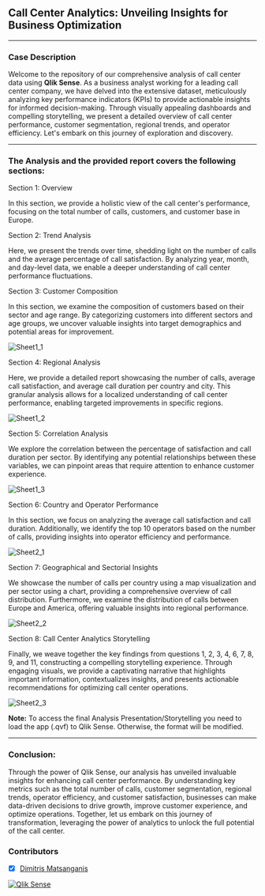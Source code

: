 ## Call Center Analytics: Unveiling Insights for Business Optimization 
---

### Case Description
Welcome to the repository of our comprehensive analysis of call center data using **Qlik Sense**. As a business analyst working for a leading call center company, we have delved into the extensive dataset, meticulously analyzing key performance indicators (KPIs) to provide actionable insights for informed decision-making. Through visually appealing dashboards and compelling storytelling, we present a detailed overview of call center performance, customer segmentation, regional trends, and operator efficiency. Let's embark on this journey of exploration and discovery.

---

### The Analysis and the provided report covers the following sections:

Section 1: Overview

In this section, we provide a holistic view of the call center's performance, focusing on the total number of calls, customers, and customer base in Europe.

Section 2: Trend Analysis

Here, we present the trends over time, shedding light on the number of calls and the average percentage of call satisfaction. By analyzing year, month, and day-level data, we enable a deeper understanding of call center performance fluctuations.

Section 3: Customer Composition

In this section, we examine the composition of customers based on their sector and age range. By categorizing customers into different sectors and age groups, we uncover valuable insights into target demographics and potential areas for improvement.

![Sheet1_1](https://github.com/dmatsanganis/Call_Center_Analytics_Unveiling_Insights_for_Business_Optimization/assets/34712449/04f62245-982b-4a13-8d0b-9b619d491a5a)


Section 4: Regional Analysis

Here, we provide a detailed report showcasing the number of calls, average call satisfaction, and average call duration per country and city. This granular analysis allows for a localized understanding of call center performance, enabling targeted improvements in specific regions.

![Sheet1_2](https://github.com/dmatsanganis/Call_Center_Analytics_Unveiling_Insights_for_Business_Optimization/assets/34712449/33bc9e13-5312-49bd-82c5-216478295c66)

Section 5: Correlation Analysis

We explore the correlation between the percentage of satisfaction and call duration per sector. By identifying any potential relationships between these variables, we can pinpoint areas that require attention to enhance customer experience.

![Sheet1_3](https://github.com/dmatsanganis/Call_Center_Analytics_Unveiling_Insights_for_Business_Optimization/assets/34712449/f937afaf-729c-4a75-850f-c7af639990e9)

Section 6: Country and Operator Performance

In this section, we focus on analyzing the average call satisfaction and call duration. Additionally, we identify the top 10 operators based on the number of calls, providing insights into operator efficiency and performance.

![Sheet2_1](https://github.com/dmatsanganis/Call_Center_Analytics_Unveiling_Insights_for_Business_Optimization/assets/34712449/296eb0ca-c7cb-4bae-bb1c-ec3d424593eb)


Section 7: Geographical and Sectorial Insights

We showcase the number of calls per country using a map visualization and per sector using a chart, providing a comprehensive overview of call distribution. Furthermore, we examine the distribution of calls between Europe and America, offering valuable insights into regional performance.

![Sheet2_2](https://github.com/dmatsanganis/Call_Center_Analytics_Unveiling_Insights_for_Business_Optimization/assets/34712449/9750d937-d3c7-4ac4-b929-ac8cab671624)



Section 8: Call Center Analytics Storytelling

Finally, we weave together the key findings from questions 1, 2, 3, 4, 6, 7, 8, 9, and 11, constructing a compelling storytelling experience. Through engaging visuals, we provide a captivating narrative that highlights important information, contextualizes insights, and presents actionable recommendations for optimizing call center operations.

![Sheet2_3](https://github.com/dmatsanganis/Call_Center_Analytics_Unveiling_Insights_for_Business_Optimization/assets/34712449/c8c439d8-acdb-4e9f-a369-bb140ce1df58)

**Note:** To access the final Analysis Presentation/Storytelling you need to load the app (.qvf) to Qlik Sense. Otherwise, the format will be modified. 

--- 

### Conclusion:

Through the power of Qlik Sense, our analysis has unveiled invaluable insights for enhancing call center performance. By understanding key metrics such as the total number of calls, customer segmentation, regional trends, operator efficiency, and customer satisfaction, businesses can make data-driven decisions to drive growth, improve customer experience, and optimize operations. Together, let us embark on this journey of transformation, leveraging the power of analytics to unlock the full potential of the call center.

### Contributors

- [x] [Dimitris Matsanganis](https://github.com/dmatsanganis)

[![Qlik Sense](https://img.shields.io/badge/Qlik%20Sense-Product-green)](https://help.qlik.com/en-US/sense/February2021/Content/Sense_Helpsites/Home.htm)
